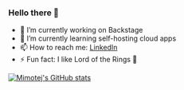 ### Hello there 👋

- 🔭 I’m currently working on Backstage
- 🌱 I’m currently learning self-hosting cloud apps
- 📫 How to reach me: [LinkedIn](https://www.linkedin.com/in/michal-drla-97441821b/)
- ⚡ Fun fact: I like Lord of the Rings :ring:

[![Mimotej's GitHub stats](https://github-readme-stats.vercel.app/api?username=mimotej)](https://github.com/anuraghazra/github-readme-stats)